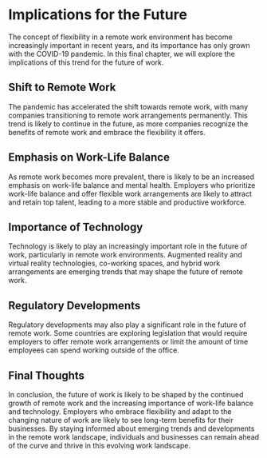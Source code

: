 Implications for the Future
===================================================

The concept of flexibility in a remote work environment has become increasingly important in recent years, and its importance has only grown with the COVID-19 pandemic. In this final chapter, we will explore the implications of this trend for the future of work.

Shift to Remote Work
--------------------

The pandemic has accelerated the shift towards remote work, with many companies transitioning to remote work arrangements permanently. This trend is likely to continue in the future, as more companies recognize the benefits of remote work and embrace the flexibility it offers.

Emphasis on Work-Life Balance
-----------------------------

As remote work becomes more prevalent, there is likely to be an increased emphasis on work-life balance and mental health. Employers who prioritize work-life balance and offer flexible work arrangements are likely to attract and retain top talent, leading to a more stable and productive workforce.

Importance of Technology
------------------------

Technology is likely to play an increasingly important role in the future of work, particularly in remote work environments. Augmented reality and virtual reality technologies, co-working spaces, and hybrid work arrangements are emerging trends that may shape the future of remote work.

Regulatory Developments
-----------------------

Regulatory developments may also play a significant role in the future of remote work. Some countries are exploring legislation that would require employers to offer remote work arrangements or limit the amount of time employees can spend working outside of the office.

Final Thoughts
--------------

In conclusion, the future of work is likely to be shaped by the continued growth of remote work and the increasing importance of work-life balance and technology. Employers who embrace flexibility and adapt to the changing nature of work are likely to see long-term benefits for their businesses. By staying informed about emerging trends and developments in the remote work landscape, individuals and businesses can remain ahead of the curve and thrive in this evolving work landscape.
